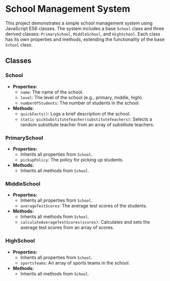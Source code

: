 # School Management System

This project demonstrates a simple school management system using JavaScript ES6 classes. The system includes a base `School` class and three derived classes: `PrimarySchool`, `MiddleSchool`, and `HighSchool`. Each class has its own properties and methods, extending the functionality of the base `School` class.

## Classes

### School
- **Properties:**
  - `name`: The name of the school.
  - `level`: The level of the school (e.g., primary, middle, high).
  - `numberOfStudents`: The number of students in the school.
- **Methods:**
  - `quickFacts()`: Logs a brief description of the school.
  - `static pickSubstituteTeacher(substituteTeachers)`: Selects a random substitute teacher from an array of substitute teachers.

### PrimarySchool
- **Properties:**
  - Inherits all properties from `School`.
  - `pickupPolicy`: The policy for picking up students.
- **Methods:**
  - Inherits all methods from `School`.

### MiddleSchool
- **Properties:**
  - Inherits all properties from `School`.
  - `averageTestScores`: The average test scores of the students.
- **Methods:**
  - Inherits all methods from `School`.
  - `calculateAverageTestScores(scores)`: Calculates and sets the average test scores from an array of scores.

### HighSchool
- **Properties:**
  - Inherits all properties from `School`.
  - `sportsTeams`: An array of sports teams in the school.
- **Methods:**
  - Inherits all methods from `School`.
